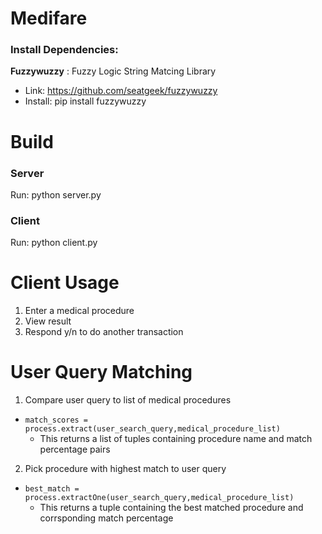 # Medifare

### Install Dependencies:
**Fuzzywuzzy** : Fuzzy Logic String Matcing Library
- Link: https://github.com/seatgeek/fuzzywuzzy
- Install: pip install fuzzywuzzy

# Build
### Server
Run: python server.py <port>
### Client
Run: python client.py <host> <port>

# Client Usage
1. Enter a medical procedure
2. View result
3. Respond y/n to do another transaction

# User Query Matching
1. Compare user query to list of medical procedures
- `match_scores = process.extract(user_search_query,medical_procedure_list)`
  - This returns a list of tuples containing procedure name and match percentage pairs
2. Pick procedure with highest match to user query
- `best_match = process.extractOne(user_search_query,medical_procedure_list)`
  - This returns a tuple containing the best matched procedure and corrsponding match percentage
